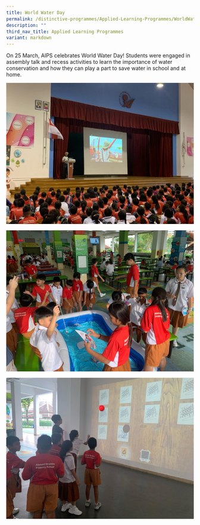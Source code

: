 ```yaml
---
title: World Water Day
permalink: /distinctive-programmes/Applied-Learning-Programmes/WorldWaterDay/
description: ""
third_nav_title: Applied Learning Programmes
variant: markdown
---
```

On 25 March, AIPS celebrates World Water Day! Students were engaged in assembly talk and recess activities to learn the importance of water conservation and how they can play a part to save water in school and at home.

![](/images/World_Water_Day_1.jpg)

![](/images/World_Water_Day_2.jpg)

![](/images/World_Water_Day_3.jpg)